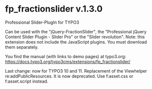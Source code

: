 # fp_fractionslider v.1.3.0

Professional Slider-PlugIn for TYPO3

Can be used with the "jQuery-FractionSlider", the "Professional jQuery Content Slider Plugin - Slider Pro" or the "Slider revolution".
Note: this extension does not include the JavaScript plugins. You must download them separately.

You find the manual (with links to demo pages) at typo3.org:
https://docs.typo3.org/typo3cms/extensions/fp_fractionslider/

Last change: now for TYPO3 10 and 11.
Replacement of the Viewhelper re:addPublicResources. It is now deprecated. Use f:asset.css or f:asset.script instead.